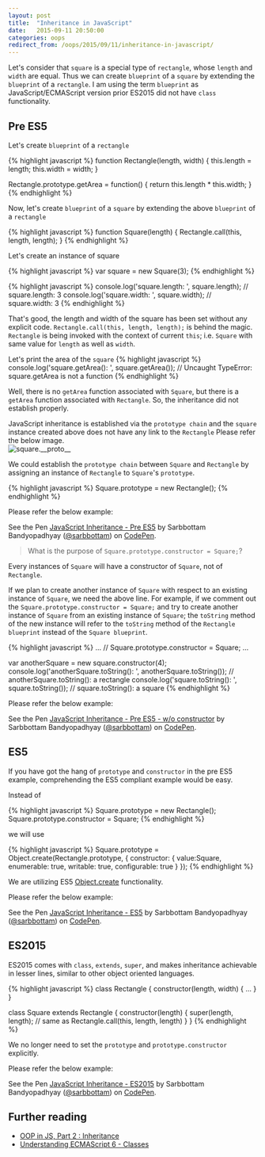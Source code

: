 ```yaml
---
layout: post
title:  "Inheritance in JavaScript"
date:   2015-09-11 20:50:00
categories: oops
redirect_from: /oops/2015/09/11/inheritance-in-javascript/
---
```


Let's consider that `square` is a special type of `rectangle`, whose `length` and `width` are equal.
Thus we can create `blueprint` of a `square` by extending the `blueprint` of a `rectangle`.
I am using the term `blueprint` as JavaScript/ECMAScript version prior ES2015 did not have `class` functionality.

## Pre ES5

Let's create `blueprint` of a `rectangle`

{% highlight javascript %}
function Rectangle(length, width) {
  this.length = length;
  this.width = width;
}

Rectangle.prototype.getArea = function() {
  return this.length * this.width;
}
{% endhighlight %}

Now, let's create `blueprint` of a `square` by extending the above `blueprint` of a `rectangle`

{% highlight javascript %}
function Square(length) {
  Rectangle.call(this, length, length);
}
{% endhighlight %}

Let's create an instance of square

{% highlight javascript %}
var square = new Square(3);
{% endhighlight %}

{% highlight javascript %}
console.log('square.length: ', square.length); // square.length: 3
console.log('square.width: ', square.width); // square.width: 3
{% endhighlight %}

That's good, the length and width of the square has been set without any explicit code.
`Rectangle.call(this, length, length);` is behind the magic.
`Rectangle` is being invoked with the context of current `this`; i.e. `Square` with same value for `length` as well as `width`.

Let's print the area of the `square`
{% highlight javascript %}
console.log('square.getArea(): ', square.getArea()); // Uncaught TypeError: square.getArea is not a function
{% endhighlight %}

Well, there is no `getArea` function associated with `Square`, but there is a `getArea` function associated with `Rectangle`.
So, the inheritance did not establish properly.

JavaScript inheritance is established via the `prototype chain` and the `square` instance created above does not have any link to the `Rectangle`
Please refer the below image.
<img src="http://i.imgur.com/KPEn7rX.png" alt="square.__proto__" style="display: block; max-width:100%"/>

We could establish the `prototype chain` between `Square` and `Rectangle` by assigning an instance of `Rectangle` to `Square`'s `prototype`.

{% highlight javascript %}
Square.prototype = new Rectangle();
{% endhighlight %}

Please refer the below example:
<p data-height="850" data-theme-id="0" data-slug-hash="XmJqgb" data-default-tab="js" data-user="sarbbottam" class='codepen'>See the Pen <a href='http://codepen.io/sarbbottam/pen/XmJqgb/'>JavaScript Inheritance - Pre ES5</a> by Sarbbottam Bandyopadhyay (<a href='http://codepen.io/sarbbottam'>@sarbbottam</a>) on <a href='http://codepen.io'>CodePen</a>.</p>

> What is the purpose of `Square.prototype.constructor = Square;`?

Every instances of `Square` will have a constructor of `Square`, not of `Rectangle`.

If we plan to create another instance of `Square` with respect to an existing instance of `Square`, we need the above line.
For example, if we comment out the `Square.prototype.constructor = Square;`
and try to create another instance of `Square` from an existing instance of `Square`;
the `toString` method of the new instance will refer to the `toString` method of the `Rectangle blueprint` instead of the `Square blueprint`.

{% highlight javascript %}
...
// Square.prototype.constructor = Square;
...

var anotherSquare = new square.constructor(4);
console.log('anotherSquare.toString(): ', anotherSquare.toString()); // anotherSquare.toString(): a rectangle
console.log('square.toString(): ', square.toString()); // square.toString(): a square
{% endhighlight %}

Please refer the below example:
<p data-height="850" data-theme-id="0" data-slug-hash="gaaZbw" data-default-tab="js" data-user="sarbbottam" class='codepen'>See the Pen <a href='http://codepen.io/sarbbottam/pen/gaaZbw/'>JavaScript Inheritance - Pre ES5 - w/o constructor</a> by Sarbbottam Bandyopadhyay (<a href='http://codepen.io/sarbbottam'>@sarbbottam</a>) on <a href='http://codepen.io'>CodePen</a>.</p>

## ES5

If you have got the hang of `prototype` and `constructor` in the pre ES5 example, comprehending the ES5 compliant example would be easy.

Instead of

{% highlight javascript %}
Square.prototype = new Rectangle();
Square.prototype.constructor = Square;
{% endhighlight %}

we will use

{% highlight javascript %}
Square.prototype = Object.create(Rectangle.prototype, {
    constructor: {
        value:Square,
        enumerable: true,
        writable: true,
        configurable: true
    }
});
{% endhighlight %}

We are utilizing ES5 [Object.create](https://developer.mozilla.org/en-US/docs/Web/JavaScript/Reference/Global_Objects/Object/create) functionality.

Please refer the below example:

<p data-height="1000" data-theme-id="0" data-slug-hash="jbWbrq" data-default-tab="js" data-user="sarbbottam" class='codepen'>See the Pen <a href='http://codepen.io/sarbbottam/pen/jbWbrq/'>JavaScript Inheritance - ES5</a> by Sarbbottam Bandyopadhyay (<a href='http://codepen.io/sarbbottam'>@sarbbottam</a>) on <a href='http://codepen.io'>CodePen</a>.</p>

## ES2015

ES2015 comes with `class`, `extends`, `super`, and makes inheritance achievable in lesser lines, similar to other object oriented languages.

{% highlight javascript %}
class Rectangle {
  constructor(length, width) {
    ...
  }
}

class Square extends Rectangle {
  constructor(length) {
    super(length, length); // same as Rectangle.call(this, length, length)
  }
}
{% endhighlight %}

We no longer need to set the `prototype` and `prototype.constructor` explicitly.

Please refer the below example:
<p data-height="870" data-theme-id="0" data-slug-hash="WQrQQv" data-default-tab="js" data-user="sarbbottam" class='codepen'>See the Pen <a href='http://codepen.io/sarbbottam/pen/WQrQQv/'>JavaScript Inheritance - ES2015</a> by Sarbbottam Bandyopadhyay (<a href='http://codepen.io/sarbbottam'>@sarbbottam</a>) on <a href='http://codepen.io'>CodePen</a>.</p>
<script async src="//assets.codepen.io/assets/embed/ei.js"></script>

## Further reading

* [OOP in JS, Part 2 : Inheritance](http://phrogz.net/js/classes/OOPinJS2.html)
* [Understanding ECMAScript 6 - Classes](https://github.com/nzakas/understandinges6/blob/master/manuscript/08-Classes.md)